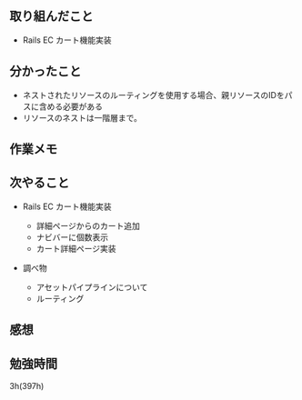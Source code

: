## 取り組んだこと
- Rails EC  カート機能実装

## 分かったこと
- ネストされたリソースのルーティングを使用する場合、親リソースのIDをパスに含める必要がある
- リソースのネストは一階層まで。


## 作業メモ

## 次やること
- Rails EC  カート機能実装
  - 詳細ページからのカート追加
  - ナビバーに個数表示
  - カート詳細ページ実装

- 調べ物
  - アセットパイプラインについて
  - ルーティング

## 感想

## 勉強時間
3h(397h)